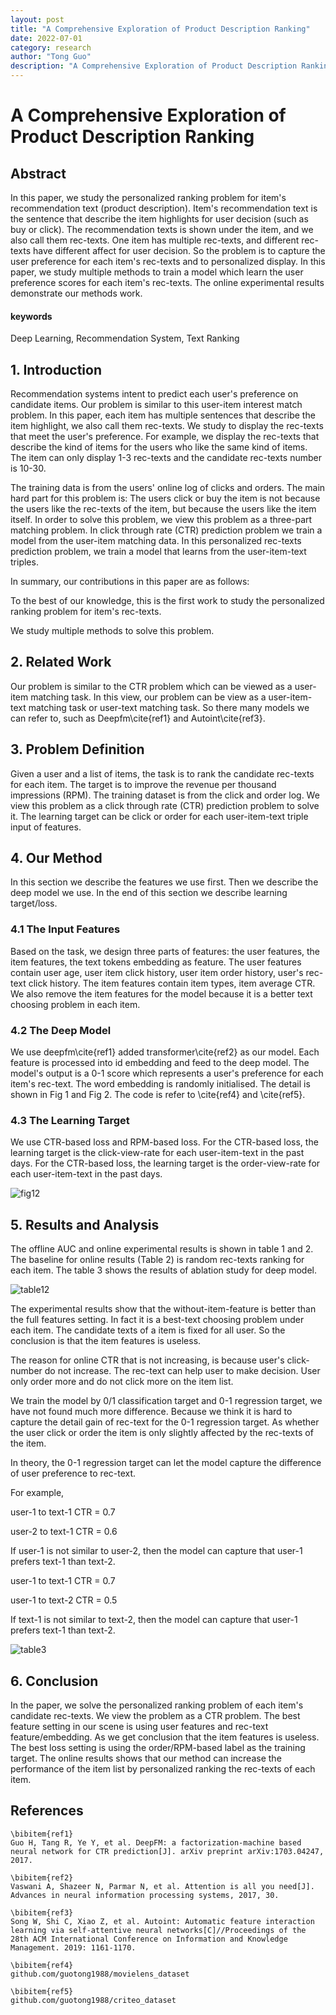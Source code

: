 ```yaml
---
layout: post
title: "A Comprehensive Exploration of Product Description Ranking"
date: 2022-07-01
category: research
author: "Tong Guo"
description: "A Comprehensive Exploration of Product Description Ranking"
---
```



# A Comprehensive Exploration of Product Description Ranking

## Abstract
In this paper, we study the personalized ranking problem for item's recommendation text (product description). Item's recommendation text is the sentence that describe the item highlights for user decision (such as buy or click). The recommendation texts is shown under the item, and we also call them rec-texts. One item has multiple rec-texts, and different rec-texts have different affect for user decision. So the problem is to capture the user preference for each item's rec-texts and to personalized display. In this paper, we study multiple methods to train a model which learn the user preference scores for each item's rec-texts. The online experimental results demonstrate our methods work.

#### keywords
Deep Learning, Recommendation System, Text Ranking



## 1. Introduction

Recommendation systems intent to predict each user's preference on candidate items. Our problem is similar to this user-item interest match problem. In this paper, each item has multiple sentences that describe the item highlight, we also call them rec-texts. We study to display the rec-texts that meet the user's preference. For example, we display the rec-texts that describe the kind of items for the users who like the same kind of items. The item can only display 1-3 rec-texts and the candidate rec-texts number is 10-30. 

The training data is from the users' online log of clicks and orders. The main hard part for this problem is: The users click or buy the item is not because the users like the rec-texts of the item, but because the users like the item itself. In order to solve this problem, we view this problem as a three-part matching problem. In click through rate (CTR) prediction problem we train a model from the user-item matching data. In this personalized rec-texts prediction problem, we train a model that learns from the user-item-text triples.

In summary, our contributions in this paper are as follows:

To the best of our knowledge, this is the first work to study the personalized ranking problem for item's rec-texts.

We study multiple methods to solve this problem.

## 2. Related Work

Our problem is similar to the CTR problem which can be viewed as a user-item matching task. In this view, our problem can be view as a user-item-text matching task or user-text matching task. So there many models we can refer to, such as Deepfm\cite{ref1} and Autoint\cite{ref3}.

## 3. Problem Definition

Given a user and a list of items, the task is to rank the candidate rec-texts for each item. The target is to improve the revenue per thousand impressions (RPM). The training dataset is from the click and order log. We view this problem as a click through rate (CTR) prediction problem to solve it. The learning target can be click or order for each user-item-text triple input of features.


## 4. Our Method

In this section we describe the features we use first. Then we describe the deep model we use. In the end of this section we describe learning target/loss.

### 4.1 The Input Features

Based on the task, we design three parts of features: the user features, the item features, the text tokens embedding as feature. The user features contain user age, user item click history, user item order history, user's rec-text click history. The item features contain item types, item average CTR. We also remove the item features for the model because it is a better text choosing problem in each item.



### 4.2 The Deep Model

We use deepfm\cite{ref1} added transformer\cite{ref2} as our model. Each feature is processed into id embedding and feed to the deep model. The model's output is a 0-1 score which represents a user's preference for each item's rec-text. The word embedding is randomly initialised. The detail is shown in Fig 1 and Fig 2. The code is refer to \cite{ref4} and \cite{ref5}.



### 4.3 The Learning Target

We use CTR-based loss and RPM-based loss. For the CTR-based loss, the learning target is the click-view-rate for each user-item-text in the past days. For the CTR-based loss, the learning target is the order-view-rate for each user-item-text in the past days. 

![fig12](/assets/png/text-rank/fig12.png)

## 5. Results and Analysis

The offline AUC and online experimental results is shown in table 1 and 2. The baseline for online results (Table 2) is random rec-texts ranking for each item. The table 3 shows the results of ablation study for deep model.

![table12](/assets/png/text-rank/table12.png)

The experimental results show that the without-item-feature is better than the full features setting. In fact it is a best-text choosing problem under each item. The candidate texts of a item is fixed for all user. So the conclusion is that the item features is useless. 

The reason for online CTR that is not increasing, is because user's click-number do not increase. The rec-text can help user to make decision. User only order more and do not click more on the item list.

We train the model by 0/1 classification target and 0-1 regression target, we have not found much more difference. Because we think it is hard to capture the detail gain of rec-text for the 0-1 regression target. As whether the user click or order the item is only slightly affected by the rec-texts of the item.


In theory, the 0-1 regression target can let the model capture the difference of user preference to rec-text. 

For example, 

user-1 to text-1 CTR = 0.7

user-2 to text-1 CTR = 0.6

If user-1 is not similar to user-2, then the model can capture that user-1 prefers text-1 than text-2.


user-1 to text-1 CTR = 0.7

user-1 to text-2 CTR = 0.5

If text-1 is not similar to text-2, then the model can capture that user-1 prefers text-1 than text-2.

![table3](/assets/png/text-rank/table3.png)

## 6. Conclusion

In the paper, we solve the personalized ranking problem of each item's candidate rec-texts. We view the problem as a CTR problem. The best feature setting in our scene is using user features and rec-text feature/embedding. As we get conclusion that the item features is useless. The best loss setting is using the order/RPM-based label as the training target. The online results shows that our method can increase the performance of the item list by personalized ranking the rec-texts of each item.

## References
```
\bibitem{ref1}
Guo H, Tang R, Ye Y, et al. DeepFM: a factorization-machine based neural network for CTR prediction[J]. arXiv preprint arXiv:1703.04247, 2017.

\bibitem{ref2}
Vaswani A, Shazeer N, Parmar N, et al. Attention is all you need[J]. Advances in neural information processing systems, 2017, 30.

\bibitem{ref3}
Song W, Shi C, Xiao Z, et al. Autoint: Automatic feature interaction learning via self-attentive neural networks[C]//Proceedings of the 28th ACM International Conference on Information and Knowledge Management. 2019: 1161-1170.

\bibitem{ref4}
github.com/guotong1988/movielens_dataset

\bibitem{ref5}
github.com/guotong1988/criteo_dataset
```
